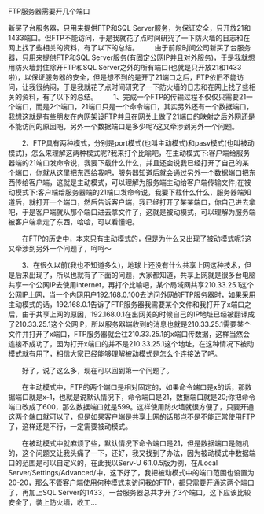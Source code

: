 # 

FTP服务器需要开几个端口

新买了台服务器，只用来提供FTP和SQL Server服务，为保证安全，只开放21和1433端口。但FTP不能访问，于是我就花了点时间研究了一下防火墙的日志和在网上找了些相关的资料，有了以下的总结。 　　由于前段时间公司新买了台服务器，只用来提供FTP和SQL Server服务(有固定公网IP并且对外服务)，于是我就想用防火墙封住除开FTP和SQL Server之外的所有端口(也就是只开放21和1433啦)，以保证服务器的安全，但是想不到的是开了21端口之后，FTP依旧不能访问，让我很纳闷，于是我就花了点时间研究了一下防火墙的日志和在网上找了些相关的资料，有了以下的总结。
　　1、完成一个FTP的传输过程不仅仅只需要21一个端口，而是2个端口，21端口只是一个命令端口，其实另外还有一个数据端口，我想这就是有些朋友在内网架设FTP并且在网关上做了21端口的映射之后外网还是不能访问的原因吧，另外一个数据端口是多少呢?这又牵涉到另外一个问题。

　　2、FTP具有两种模式，分别是port模式(也叫主动模式)和pasv模式(也叫被动模式)，怎么来理解这两种模式呢?我来打个比喻吧，在主动模式下:客户端给服务器端的21端口发命令说，我要下载什么什么，并且还会说我已经打开了自己的某个端口，你就从这里把东西给我吧，服务器知道后就会通过另外一个数据端口把东西传给客户端，这就是主动模式，可以理解为服务端主动给客户端传输文件;在被动模式下:客户端给服务器端的21端口发命令说，我要下载什么什么，服务器端知道后，就打开一个端口，然后告诉客户端，我已经打开了某某端口，你自己进去拿吧，于是客户端就从那个端口进去拿文件了，这就是被动模式，可以理解为服务端被客户端拿走了东西，哈哈，可以看懂吧。

　　在FTP的历史中，本来只有主动模式的，但是为什么又出现了被动模式呢?这又牵涉到另外一个问题了，呵呵～

　　3、在很久以前(我也不知道多久)，地球上还没有什么共享上网这种技术，但是后来出现了，所以也就有了下面的问题，大家都知道，共享上网就是很多台电脑共享一个公网IP去使用internet，再打个比喻吧，某个局域网共享210.33.25.1这个公网IP上网，当一个内网用户192.168.0.100去访问外网的FTP服务器时，如果采用主动模式的话，192.168.0.1告诉了FTP服务器我需要某个文件和我打开了x端口之后，由于共享上网的原因，192.168.0.1在出网关的时候自己的IP地址已经被翻译成了210.33.25.1这个公网IP，所以服务器端收到的消息也就是210.33.25.1需要某个文件并打开了x端口，FTP服务器就会往210.33.25.1的x端口传数据，这样当然会连接不成功了，因为打开x端口的并不是210.33.25.1这个地址，在这种情况下被动模式就有用了，相信大家已经能够理解被动模式是怎么个连接法了吧。

　　好了，说了这么多，现在可以回到第一个问题了。

　　在主动模式中，FTP的两个端口是相对固定的，如果命令端口是x的话，那数据端口就是x-1，也就是说默认情况下，命令端口是21，数据端口就是20;你把命令端口改成了600，那么数据端口就是599。这样使用防火墙就很方便了，只要开通这两个端口就可以了，但是如果客户端是共享上网的话那岂不是不能正常使用FTP了，这样还是不行，一定需要被动模式。

　　在被动模式中就麻烦了些，默认情况下命令端口是21，但是数据端口是随机的，这个问题又让我头痛了一下，还好，我又找到了办法，因为被动模式中数据端口的范围是可以自定义的，在此我以Serv-U 6.1.0.5版为例，在/Local Server/Settings/Advanced/中，这下好了，我把被动模式中的端口范围也设置为20-20，那么不管客户端使用何种模式来访问我的FTP，都只需要开通这两个端口了，再加上SQL Server的1433，一台服务器总共才开了3个端口，这下应该比较安全了，装上防火墙，收工…


